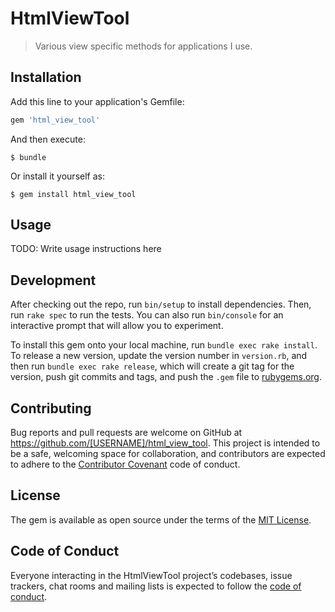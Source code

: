 # HtmlViewTool

> Various view specific methods for applications I use.

## Installation

Add this line to your application's Gemfile:

```ruby
gem 'html_view_tool'
```

And then execute:

    $ bundle

Or install it yourself as:

    $ gem install html_view_tool

## Usage

TODO: Write usage instructions here

## Development

After checking out the repo, run `bin/setup` to install dependencies. Then, run `rake spec` to run the tests. You can also run `bin/console` for an interactive prompt that will allow you to experiment.

To install this gem onto your local machine, run `bundle exec rake install`. To release a new version, update the version number in `version.rb`, and then run `bundle exec rake release`, which will create a git tag for the version, push git commits and tags, and push the `.gem` file to [rubygems.org](https://rubygems.org).

## Contributing

Bug reports and pull requests are welcome on GitHub at https://github.com/[USERNAME]/html_view_tool. This project is intended to be a safe, welcoming space for collaboration, and contributors are expected to adhere to the [Contributor Covenant](http://contributor-covenant.org) code of conduct.

## License

The gem is available as open source under the terms of the [MIT License](https://opensource.org/licenses/MIT).

## Code of Conduct

Everyone interacting in the HtmlViewTool project’s codebases, issue trackers, chat rooms and mailing lists is expected to follow the [code of conduct](https://github.com/[USERNAME]/html_view_tool/blob/master/CODE_OF_CONDUCT.md).
